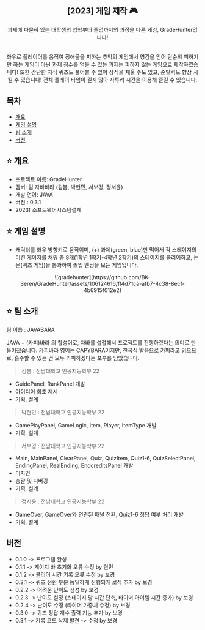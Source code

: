 <div align="center">
<h2>[2023] 게임 제작 🎮</h2>
과제에 파묻혀 있는 대학생의 입학부터 졸업까지의 과정을 다룬 게임, GradeHunter입니다!

  
<br> 좌우로 플레이어를 움직여 장애물을 피하는 추억의 게임에서 영감을 얻어 
단순히 피하기만 하는 게임이 아닌 과제 점수를 얻을 수 있는 과제는 
피하지 않는 게임으로 제작하였습니다! 또한 간단한 지식 퀴즈도 풀어볼 수 있어 상식을 채울 수도 있고,
순발력도 향상 시킬 수 있습니다! 전체 플레이 타임이 길지 않아 자투리 시간을 이용해 즐길 수 있습니다.
</div>

## 목차
  - [개요](#개요)
  - [게임 설명](#게임-설명)
  - [팀 소개](#팀-소개)
  - [버전](#버전)
  


## ⭐️ 개요
- 프로젝트 이름: GradeHunter
- 멤버: 팀 자바바라 (김봄, 박현민, 서보경, 정서윤)
- 개발 언어: JAVA
- 버전 : 0.3.1
- 2023f 소프트웨어시스템설계


## ⭐️ 게임 설명
- 캐릭터를 좌우 방향키로 움직이며, (+) 과제(green, blue)만 먹어서 각 스테이지의 미션 게이지를 채워
  총 8개(1학년 1학기-4학년 2학기)의 스테이지를 클리어하고, 논문(퀴즈 게임)을 통과하여 졸업 엔딩을 보는 게임입니다.

<p align="center">
  ![gradehunter](https://github.com/BK-Seren/GradeHunter/assets/106124616/ff4d71ca-afb7-4c38-8ecf-4b6915f012e2)
</p>


  ## ⭐️ 팀 소개
  팀 이름 : JAVABARA
  
  JAVA + (카피)바라 의 합성어로, 자바를 섭렵해서 프로젝트를 진행하겠다는 의미로 만들어졌습니다.
  카피바라 영어는 CAPYBARA이지만, 한국식 발음으로 카피라고 읽으므로, 흡수할 수 있는 건 모두
  카피하겠다는 포부를 담았습니다.

> 김봄 : 전남대학교 인공지능학부 22
  - GuidePanel, RankPanel 개발
  - 아이디어 최초 제시
  - 기획, 설계

>  박현민 : 전남대학교 인공지능학부 22
  - GamePlayPanel, GameLogic, Item, Player, ItemType 개발
  - 기획, 설계

> 서보경 : 전남대학교 인공지능학부 22
  - Main, MainPanel, ClearPanel, Quiz, QuizItem, Quiz1-6, QuizSelectPanel, EndingPanel, RealEnding, EndcreditsPanel 개발
  - 디자인
  - 총괄 및 디버깅
  - 기획, 설계

> 정서윤 : 전남대학교 인공지능학부 22
  - GameOver, GameOver와 연관된 패널 전환, Quiz1-6 정답 여부 처리 개발
  - 기획, 설계


  ## 버전

- 0.1.0 -> 프로그램 완성
-  0.1.1 -> 게이지 바 초기화 오류 수정  by 현민
-  0.1.2 -> 클리어 시간 기록 오류 수정  by 보경
-  0.2.1 -> 퀴즈 전환 부분 동일하게 진행되게 로직 추가 by 보경
-  0.2.2 -> 어려운 난이도 생성 by 보경
-  0.2.3 -> 난이도 설정 (스테이지 당 시간 단축, 타이머 아이템 시간 증가) by 보경
-  0.2.4 -> 난이도 수정 (타이머 가중치 수정) by 보경
-  0.3.0 -> 퀴즈 정답 개수 출력 기능 추가 by 보경
-  0.3.1 -> 기록 코드 삭제 발견 -> 수정 by 보경

  
  
